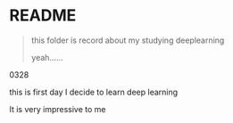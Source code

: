 # README

> this folder is record about my studying deeplearning
>
> yeah......

0328

this is first day I decide to learn deep learning

It is very impressive to me